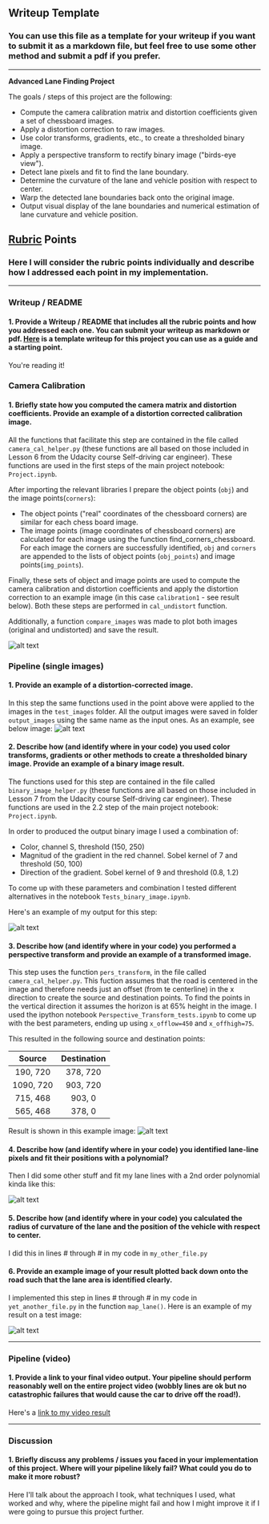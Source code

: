 ## Writeup Template

### You can use this file as a template for your writeup if you want to submit it as a markdown file, but feel free to use some other method and submit a pdf if you prefer.

---

**Advanced Lane Finding Project**

The goals / steps of this project are the following:

* Compute the camera calibration matrix and distortion coefficients given a set of chessboard images.
* Apply a distortion correction to raw images.
* Use color transforms, gradients, etc., to create a thresholded binary image.
* Apply a perspective transform to rectify binary image ("birds-eye view").
* Detect lane pixels and fit to find the lane boundary.
* Determine the curvature of the lane and vehicle position with respect to center.
* Warp the detected lane boundaries back onto the original image.
* Output visual display of the lane boundaries and numerical estimation of lane curvature and vehicle position.

[//]: # (Image References)

[image1]: ./images_for_writeup/undistorted_chess_board.png "Camera calibration example"
[image2]: ./images_for_writeup/distortion_correction_lanes.png "Road tranformation"
[image3]: ./images_for_writeup/binary_image.png "Binary Example"
[image4]: ./images_for_writeup/transformed_image.png "Perspective transform Example"
[image5]: ./examples/color_fit_lines.jpg "Fit Visual"
[image6]: ./examples/example_output.jpg "Output"
[video1]: ./project_video.mp4 "Video"

## [Rubric](https://review.udacity.com/#!/rubrics/571/view) Points

### Here I will consider the rubric points individually and describe how I addressed each point in my implementation.  

---

### Writeup / README

#### 1. Provide a Writeup / README that includes all the rubric points and how you addressed each one.  You can submit your writeup as markdown or pdf.  [Here](https://github.com/udacity/CarND-Advanced-Lane-Lines/blob/master/writeup_template.md) is a template writeup for this project you can use as a guide and a starting point.  

You're reading it!

### Camera Calibration

#### 1. Briefly state how you computed the camera matrix and distortion coefficients. Provide an example of a distortion corrected calibration image.
All the functions that facilitate this step are contained in the file called `camera_cal_helper.py` (these functions are all based on those included in Lesson 6 from the Udacity course Self-driving car engineer). These functions are used in the first steps of the main project notebook: `Project.ipynb`. 

After importing the relevant libraries I prepare the object points (`obj`) and the image points(`corners`):
- The object points ("real" coordinates of the chessboard corners) are similar for each chess board image. 
- The image points (image coordinates of chessboard corners) are calculated for each image using the function find_corners_chessboard. 
For each image the corners are successfully identified, `obj` and `corners` are appended to the lists of object points (`obj_points`) and image points(`img_points`).

Finally, these sets of object and image points are used to compute the camera calibration and distortion coefficients and apply the distortion correction to an example image (in this case `calibration1` - see result below). Both these steps are performed in `cal_undistort` function.

Additionally, a function `compare_images` was made to plot both images (original and undistorted) and save the result.


![alt text][image1]

### Pipeline (single images)

#### 1. Provide an example of a distortion-corrected image.
In this step the same functions used in the point above were applied to the images in the `test_images` folder. All the output images were saved in folder `output_images` using the same name as the input ones. 
As an example, see below image:
![alt text][image2]

#### 2. Describe how (and identify where in your code) you used color transforms, gradients or other methods to create a thresholded binary image.  Provide an example of a binary image result.
The functions used for this step are contained in the file called `binary_image_helper.py` (these functions are all based on those included in Lesson 7 from the Udacity course Self-driving car engineer). These functions are used in the 2.2 step of the main project notebook: `Project.ipynb`. 

In order to produced the output binary image I used a combination of:
- Color, channel S, threshold (150, 250)
- Magnitud of the gradient in the red channel. Sobel kernel of 7 and threshold (50, 100)
- Direction of the gradient. Sobel kernel of 9 and threshold (0.8, 1.2)

To come up with these parameters and combination I tested different alternatives in the notebook `Tests_binary_image.ipynb`.

Here's an example of my output for this step:

![alt text][image3]

#### 3. Describe how (and identify where in your code) you performed a perspective transform and provide an example of a transformed image.
This step uses the function `pers_transform`, in the file called `camera_cal_helper.py`. This fuction assumes that the road is centered in the image and therefore needs just an offset (from te centerline) in the x direction to create the source and destination points. To find the points in the vertical direction it assumes the horizon is at 65% height in the image.
I used the ipython notebook `Perspective_Transform_tests.ipynb` to come up with the best parameters, ending up using `x_offlow=450` and `x_offhigh=75`. 

This resulted in the following source and destination points:

| Source        | Destination   | 
|:-------------:|:-------------:| 
| 190, 720      | 378, 720      | 
| 1090, 720     | 903, 720      |
| 715, 468      | 903, 0        |
| 565, 468      | 378, 0        |

Result is shown in this example image:
![alt text][image4]

#### 4. Describe how (and identify where in your code) you identified lane-line pixels and fit their positions with a polynomial?

Then I did some other stuff and fit my lane lines with a 2nd order polynomial kinda like this:

![alt text][image5]

#### 5. Describe how (and identify where in your code) you calculated the radius of curvature of the lane and the position of the vehicle with respect to center.

I did this in lines # through # in my code in `my_other_file.py`

#### 6. Provide an example image of your result plotted back down onto the road such that the lane area is identified clearly.

I implemented this step in lines # through # in my code in `yet_another_file.py` in the function `map_lane()`.  Here is an example of my result on a test image:

![alt text][image6]

---

### Pipeline (video)

#### 1. Provide a link to your final video output.  Your pipeline should perform reasonably well on the entire project video (wobbly lines are ok but no catastrophic failures that would cause the car to drive off the road!).

Here's a [link to my video result](./project_video.mp4)

---

### Discussion

#### 1. Briefly discuss any problems / issues you faced in your implementation of this project.  Where will your pipeline likely fail?  What could you do to make it more robust?

Here I'll talk about the approach I took, what techniques I used, what worked and why, where the pipeline might fail and how I might improve it if I were going to pursue this project further.  
